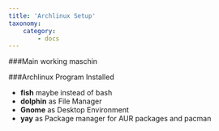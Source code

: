 ```yaml
---
title: 'Archlinux Setup'
taxonomy:
    category:
        - docs
---
```


###Main working maschin

###Archlinux Program Installed
* **fish** maybe instead of bash
* **dolphin** as File Manager
* **Gnome** as Desktop Environment
* **yay** as Package manager for AUR packages and pacman